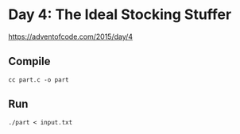 # Day 4: The Ideal Stocking Stuffer

<https://adventofcode.com/2015/day/4>

## Compile

```shell
cc part.c -o part
```

## Run

```shell
./part < input.txt
```

